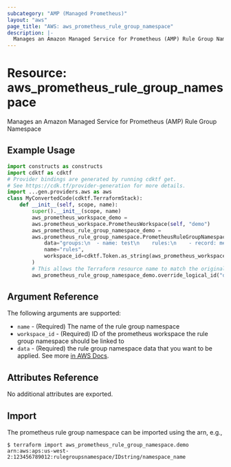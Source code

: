 ```yaml
---
subcategory: "AMP (Managed Prometheus)"
layout: "aws"
page_title: "AWS: aws_prometheus_rule_group_namespace"
description: |-
  Manages an Amazon Managed Service for Prometheus (AMP) Rule Group Namespace
---
```


# Resource: aws_prometheus_rule_group_namespace

Manages an Amazon Managed Service for Prometheus (AMP) Rule Group Namespace

## Example Usage

```python
import constructs as constructs
import cdktf as cdktf
# Provider bindings are generated by running cdktf get.
# See https://cdk.tf/provider-generation for more details.
import ...gen.providers.aws as aws
class MyConvertedCode(cdktf.TerraformStack):
    def __init__(self, scope, name):
        super().__init__(scope, name)
        aws_prometheus_workspace_demo =
        aws.prometheus_workspace.PrometheusWorkspace(self, "demo")
        aws_prometheus_rule_group_namespace_demo =
        aws.prometheus_rule_group_namespace.PrometheusRuleGroupNamespace(self, "demo_1",
            data="groups:\n  - name: test\n    rules:\n    - record: metric:recording_rule\n      expr: avg(rate(container_cpu_usage_seconds_total[5m]))\n",
            name="rules",
            workspace_id=cdktf.Token.as_string(aws_prometheus_workspace_demo.id)
        )
        # This allows the Terraform resource name to match the original name. You can remove the call if you don't need them to match.
        aws_prometheus_rule_group_namespace_demo.override_logical_id("demo")
```

## Argument Reference

The following arguments are supported:

* `name` - (Required) The name of the rule group namespace
* `workspace_id` - (Required) ID of the prometheus workspace the rule group namespace should be linked to
* `data` - (Required) the rule group namespace data that you want to be applied. See more [in AWS Docs](https://docs.aws.amazon.com/prometheus/latest/userguide/AMP-Ruler.html).

## Attributes Reference

No additional attributes are exported.

## Import

The prometheus rule group namespace can be imported using the arn, e.g.,

```
$ terraform import aws_prometheus_rule_group_namespace.demo arn:aws:aps:us-west-2:123456789012:rulegroupsnamespace/IDstring/namespace_name
```

<!-- cache-key: cdktf-0.17.0-pre.15 input-382bb09f1a114937c6754443856d6baacefe105dd70807e7138033145696fc32 -->